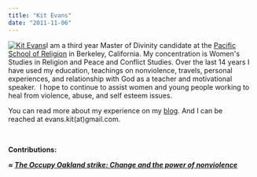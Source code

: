 ```yaml
---
title: "Kit Evans"
date: "2011-11-06"
---
```


[![](https://organizationunbound.org/wp-content/uploads/2011/11/KitEvans.jpg "Kit Evans")](https://organizationunbound.org/wp-content/uploads/2011/11/KitEvans.jpg)I am a third year Master of Divinity candidate at the [Pacific School of Religion](http://www.psr.edu/) in Berkeley, California. My concentration is Women's Studies in Religion and Peace and Conflict Studies. Over the last 14 years I have used my education, teachings on nonviolence, travels, personal experiences, and relationship with God as a teacher and motivational speaker.  I hope to continue to assist women and young people working to heal from violence, abuse, and self esteem issues.

You can read more about my experience on my [blog](http://kitevans.blogspot.com/). And I can be reached at evans.kit(at)gmail.com.

 

**Contributions:**

_**≈ [The Occupy Oakland strike: Change and the power of nonviolence](https://organizationunbound.org/expressive-change/occupy-oakland-strike-change-and-the-power-of-nonviolence/)**_
